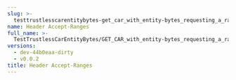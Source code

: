 ```yaml
---
slug: >-
  testtrustlesscarentitybytes-get_car_with_entity-bytes_requesting_a_range_from_the_end_of_a_file_(accept_header)-header_accept-ranges
name: Header Accept-Ranges
full_name: >-
  TestTrustlessCarEntityBytes/GET_CAR_with_entity-bytes_requesting_a_range_from_the_end_of_a_file_(Accept_Header)/Header_Accept-Ranges
versions:
  - dev-44b0eaa-dirty
  - v0.0.2
title: Header Accept-Ranges
---
```


